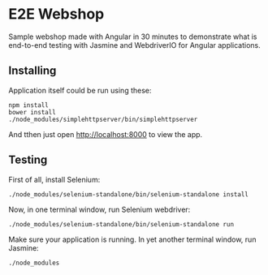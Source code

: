 # E2E Webshop

Sample webshop made with Angular in 30 minutes to demonstrate what is end-to-end testing with Jasmine and WebdriverIO for Angular applications.

## Installing

Application itself could be run using these:

	npm install
	bower install
	./node_modules/simplehttpserver/bin/simplehttpserver

And tthen just open [http://localhost:8000](http://localhost:8000) to view the app.

## Testing

First of all, install Selenium:

	./node_modules/selenium-standalone/bin/selenium-standalone install

Now, in one terminal window, run Selenium webdriver:

	./node_modules/selenium-standalone/bin/selenium-standalone run

Make sure your application is running. In yet another terminal window, run Jasmine:

	./node_modules


	
